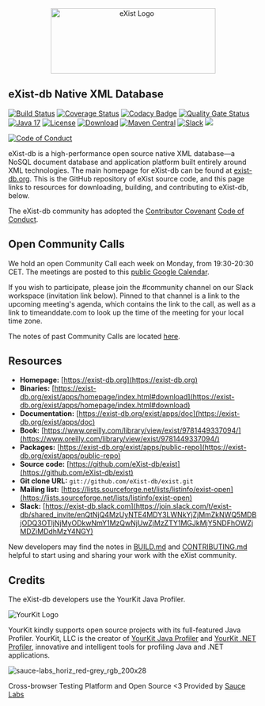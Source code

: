 <div align="center" id="logo">
<a href="https://exist-db.org/" target="_blank">
<img src="https://raw.githubusercontent.com/eXist-db/exist/develop/exist-jetty-config/src/main/resources/webapp/logo.jpg" alt="eXist Logo" width="333" height="132"></img>
</a>
</div>

## eXist-db Native XML Database

[![Build Status](https://github.com/eXist-db/exist/actions/workflows/ci-build.yml/badge.svg?branch=develop)](https://github.com/eXist-db/exist/actions/workflows/ci-build.yml)
[![Coverage Status](https://coveralls.io/repos/github/eXist-db/exist/badge.svg?branch=develop)](https://coveralls.io/github/eXist-db/exist?branch=develop)
[![Codacy Badge](https://app.codacy.com/project/badge/Grade/ae1c8a7eb1164e919b0ac3c8588560c6)](https://www.codacy.com/gh/eXist-db/exist/dashboard?utm_source=github.com&amp;utm_medium=referral&amp;utm_content=eXist-db/exist&amp;utm_campaign=Badge_Grade)
[![Quality Gate Status](https://sonarcloud.io/api/project_badges/measure?project=eXist-db_exist&metric=alert_status)](https://sonarcloud.io/summary/new_code?id=eXist-db_exist)
[![Java 17](https://img.shields.io/badge/java-17-blue.svg)](https://adoptopenjdk.net/)
[![License](https://img.shields.io/badge/license-LGPL%202.1-blue.svg)](https://www.gnu.org/licenses/lgpl-2.1.html)
[![Download](https://img.shields.io/github/v/release/eXist-db/exist.svg)](https://github.com/eXist-db/exist/releases/)
[![Maven Central](https://maven-badges.herokuapp.com/maven-central/org.exist-db/exist/badge.svg)](https://search.maven.org/search?q=g:org.exist-db)
[![Slack](https://img.shields.io/badge/exist--db-slack-3e103f.svg)](https://exist-db.slack.com)
<a href="https://opencollective.com/existdb#backer">
		<img src="https://opencollective.com/existdb/backers/badge.svg">
	</a>

[![Code of Conduct](https://img.shields.io/badge/code%20of%20conduct-contributor%20covenant-%235e0d73.svg)](https://contributor-covenant.org/version/1/4/)

eXist-db is a high-performance open source native XML database—a NoSQL document database and application platform built entirely around XML technologies. The main homepage for eXist-db can be found at [exist-db.org](https://exist-db.org "eXist Homepage"). This is the GitHub repository of eXist source code, and this page links to resources for downloading, building, and contributing to eXist-db, below.

The eXist-db community has adopted the [Contributor Covenant](https://www.contributor-covenant.org/) [Code of Conduct](https://www.contributor-covenant.org/version/1/4/code-of-conduct).

## Open Community Calls
We hold an open Community Call each week on Monday, from 19:30-20:30 CET. The meetings are posted to this [public Google Calendar](https://calendar.google.com/calendar/u/0?cid=OHVnNmtwcnFnNWNvNmRwZGZxc2FrY283MWtAZ3JvdXAuY2FsZW5kYXIuZ29vZ2xlLmNvbQ). 

If you wish to participate, please join the #community channel on our Slack workspace (invitation link below). Pinned to that channel is a link to the upcoming meeting's agenda, which contains the link to the call, as well as a link to timeanddate.com to look up the time of the meeting for your local time zone. 

The notes of past Community Calls are located [here](https://drive.google.com/drive/folders/0B4NLNdpw86LPc2JsV294NDFfTjQ?resourcekey=0-NQPHfHbtiDuZULNDi06dbA&usp=sharing).

## Resources

-   **Homepage:** [https://exist-db.org](https://exist-db.org)
-   **Binaries:** [https://exist-db.org/exist/apps/homepage/index.html#download](https://exist-db.org/exist/apps/homepage/index.html#download)
-   **Documentation:** [https://exist-db.org/exist/apps/doc](https://exist-db.org/exist/apps/doc)
-   **Book:** [https://www.oreilly.com/library/view/exist/9781449337094/](https://www.oreilly.com/library/view/exist/9781449337094/)
-   **Packages:** [https://exist-db.org/exist/apps/public-repo](https://exist-db.org/exist/apps/public-repo)
-   **Source code:** [https://github.com/eXist-db/exist](https://github.com/eXist-db/exist)
-   **Git clone URL:** `git://github.com/eXist-db/exist.git`
-   **Mailing list:** [https://lists.sourceforge.net/lists/listinfo/exist-open](https://lists.sourceforge.net/lists/listinfo/exist-open)
-   **Slack:** [https://exist-db.slack.com](https://join.slack.com/t/exist-db/shared_invite/enQtNjQ4MzUyNTE4MDY3LWNkYjZjMmZkNWQ5MDBjODQ3OTljNjMyODkwNmY1MzQwNjUwZjMzZTY1MGJkMjY5NDFhOWZjMDZiMDdhMzY4NGY)

New developers may find the notes in [BUILD.md](https://github.com/eXist-db/exist/blob/develop/BUILD.md) and [CONTRIBUTING.md](https://github.com/eXist-db/exist/blob/develop/CONTRIBUTING.md) helpful to start using and sharing your work with the eXist community.

## Credits

The eXist-db developers use the YourKit Java Profiler.

<img src="https://www.yourkit.com/images/yklogo.png" alt="YourKit Logo"/>

YourKit kindly supports open source projects with its full-featured Java Profiler.
YourKit, LLC is the creator of <a href="https://www.yourkit.com/java/profiler/">YourKit Java Profiler</a>
and <a href="https://www.yourkit.com/.net/profiler/">YourKit .NET Profiler</a>,
innovative and intelligent tools for profiling Java and .NET applications.

![sauce-labs_horiz_red-grey_rgb_200x28](https://user-images.githubusercontent.com/6205362/49570521-27bcc400-f937-11e8-9bfd-1a3ffc721d3d.png)

Cross-browser Testing Platform and Open Source <3 Provided by [Sauce Labs](https://saucelabs.com)
